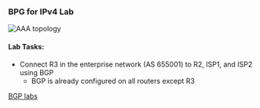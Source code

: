 ### BPG for IPv4 Lab

![AAA topology](https://github.com/tech-zero/encor-study/blob/main/assets/images/bgp-ipv4.png?raw=true)

#### Lab Tasks:
- Connect R3 in the enterprise network (AS 655001) to R2, ISP1, and ISP2 using BGP
  - BGP is already configured on all routers except R3
 
[BGP labs](../) 
